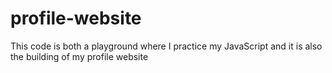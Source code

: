 # profile-website

This code is both a playground where I practice my JavaScript and it is also the building of my profile website
